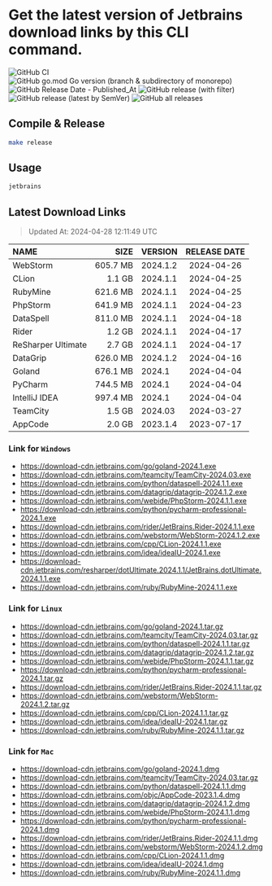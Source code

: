 # Get the latest version of Jetbrains download links by this CLI command.

![GitHub CI](https://github.com/designinlife/jetbrains/actions/workflows/ci.yml/badge.svg)
![GitHub go.mod Go version (branch & subdirectory of monorepo)](https://img.shields.io/github/go-mod/go-version/designinlife/jetbrains/master)
![GitHub Release Date - Published_At](https://img.shields.io/github/release-date/designinlife/jetbrains)
![GitHub release (with filter)](https://img.shields.io/github/v/release/designinlife/jetbrains)
![GitHub release (latest by SemVer)](https://img.shields.io/github/downloads/designinlife/jetbrains/v1.1.10/total)
![GitHub all releases](https://img.shields.io/github/downloads/designinlife/jetbrains/total)

## Compile & Release

```bash
make release
```

## Usage

```bash
jetbrains
```

## Latest Download Links

> Updated At: 2024-04-28 12:11:49 UTC

| NAME | SIZE | VERSION | RELEASE DATE |
| :-- | --: | :-- | :--: |
| WebStorm | 605.7 MB | 2024.1.2 | 2024-04-26 |
| CLion | 1.1 GB | 2024.1.1 | 2024-04-25 |
| RubyMine | 621.6 MB | 2024.1.1 | 2024-04-25 |
| PhpStorm | 641.9 MB | 2024.1.1 | 2024-04-23 |
| DataSpell | 811.0 MB | 2024.1.1 | 2024-04-18 |
| Rider | 1.2 GB | 2024.1.1 | 2024-04-17 |
| ReSharper Ultimate | 2.7 GB | 2024.1.1 | 2024-04-17 |
| DataGrip | 626.0 MB | 2024.1.2 | 2024-04-16 |
| Goland | 676.1 MB | 2024.1 | 2024-04-04 |
| PyCharm | 744.5 MB | 2024.1 | 2024-04-04 |
| IntelliJ IDEA | 997.4 MB | 2024.1 | 2024-04-04 |
| TeamCity | 1.5 GB | 2024.03 | 2024-03-27 |
| AppCode | 2.0 GB | 2023.1.4 | 2023-07-17 |

### Link for `Windows`

* <https://download-cdn.jetbrains.com/go/goland-2024.1.exe>
* <https://download-cdn.jetbrains.com/teamcity/TeamCity-2024.03.exe>
* <https://download-cdn.jetbrains.com/python/dataspell-2024.1.1.exe>
* <https://download-cdn.jetbrains.com/datagrip/datagrip-2024.1.2.exe>
* <https://download-cdn.jetbrains.com/webide/PhpStorm-2024.1.1.exe>
* <https://download-cdn.jetbrains.com/python/pycharm-professional-2024.1.exe>
* <https://download-cdn.jetbrains.com/rider/JetBrains.Rider-2024.1.1.exe>
* <https://download-cdn.jetbrains.com/webstorm/WebStorm-2024.1.2.exe>
* <https://download-cdn.jetbrains.com/cpp/CLion-2024.1.1.exe>
* <https://download-cdn.jetbrains.com/idea/ideaIU-2024.1.exe>
* <https://download-cdn.jetbrains.com/resharper/dotUltimate.2024.1.1/JetBrains.dotUltimate.2024.1.1.exe>
* <https://download-cdn.jetbrains.com/ruby/RubyMine-2024.1.1.exe>

### Link for `Linux`

* <https://download-cdn.jetbrains.com/go/goland-2024.1.tar.gz>
* <https://download-cdn.jetbrains.com/teamcity/TeamCity-2024.03.tar.gz>
* <https://download-cdn.jetbrains.com/python/dataspell-2024.1.1.tar.gz>
* <https://download-cdn.jetbrains.com/datagrip/datagrip-2024.1.2.tar.gz>
* <https://download-cdn.jetbrains.com/webide/PhpStorm-2024.1.1.tar.gz>
* <https://download-cdn.jetbrains.com/python/pycharm-professional-2024.1.tar.gz>
* <https://download-cdn.jetbrains.com/rider/JetBrains.Rider-2024.1.1.tar.gz>
* <https://download-cdn.jetbrains.com/webstorm/WebStorm-2024.1.2.tar.gz>
* <https://download-cdn.jetbrains.com/cpp/CLion-2024.1.1.tar.gz>
* <https://download-cdn.jetbrains.com/idea/ideaIU-2024.1.tar.gz>
* <https://download-cdn.jetbrains.com/ruby/RubyMine-2024.1.1.tar.gz>

### Link for `Mac`

* <https://download-cdn.jetbrains.com/go/goland-2024.1.dmg>
* <https://download-cdn.jetbrains.com/teamcity/TeamCity-2024.03.tar.gz>
* <https://download-cdn.jetbrains.com/python/dataspell-2024.1.1.dmg>
* <https://download-cdn.jetbrains.com/objc/AppCode-2023.1.4.dmg>
* <https://download-cdn.jetbrains.com/datagrip/datagrip-2024.1.2.dmg>
* <https://download-cdn.jetbrains.com/webide/PhpStorm-2024.1.1.dmg>
* <https://download-cdn.jetbrains.com/python/pycharm-professional-2024.1.dmg>
* <https://download-cdn.jetbrains.com/rider/JetBrains.Rider-2024.1.1.dmg>
* <https://download-cdn.jetbrains.com/webstorm/WebStorm-2024.1.2.dmg>
* <https://download-cdn.jetbrains.com/cpp/CLion-2024.1.1.dmg>
* <https://download-cdn.jetbrains.com/idea/ideaIU-2024.1.dmg>
* <https://download-cdn.jetbrains.com/ruby/RubyMine-2024.1.1.dmg>
